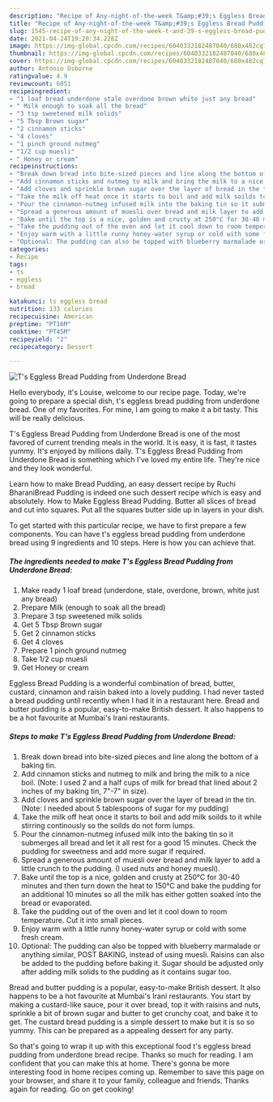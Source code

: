 ```yaml
---
description: "Recipe of Any-night-of-the-week T&amp;#39;s Eggless Bread Pudding from Underdone Bread"
title: "Recipe of Any-night-of-the-week T&amp;#39;s Eggless Bread Pudding from Underdone Bread"
slug: 1545-recipe-of-any-night-of-the-week-t-and-39-s-eggless-bread-pudding-from-underdone-bread
date: 2021-04-24T19:20:34.228Z
image: https://img-global.cpcdn.com/recipes/6040332182487040/680x482cq70/ts-eggless-bread-pudding-from-underdone-bread-recipe-main-photo.jpg
thumbnail: https://img-global.cpcdn.com/recipes/6040332182487040/680x482cq70/ts-eggless-bread-pudding-from-underdone-bread-recipe-main-photo.jpg
cover: https://img-global.cpcdn.com/recipes/6040332182487040/680x482cq70/ts-eggless-bread-pudding-from-underdone-bread-recipe-main-photo.jpg
author: Antonio Osborne
ratingvalue: 4.9
reviewcount: 6051
recipeingredient:
- "1 loaf bread underdone stale overdone brown white just any bread"
- " Milk enough to soak all the bread"
- "3 tsp sweetened milk solids"
- "5 Tbsp Brown sugar"
- "2 cinnamon sticks"
- "4 cloves"
- "1 pinch ground nutmeg"
- "1/2 cup muesli"
- " Honey or cream"
recipeinstructions:
- "Break down bread into bite-sized pieces and line along the bottom of a baking tin."
- "Add cinnamon sticks and nutmeg to milk and bring the milk to a nice boil. (Note: I used 2 and a half cups of milk for bread that lined about 2 inches of my baking tin, 7&#34;-7&#34; in size)."
- "Add cloves and sprinkle brown sugar over the layer of bread in the tin. (Note: I needed about 5 tablespoons of sugar for my pudding)"
- "Take the milk off heat once it starts to boil and add milk soilds to it while stirring continously so the soilds do not form lumps."
- "Pour the cinnamon-nutmeg infused milk into the baking tin so it submerges all bread and let it all rest for a good 15 minutes. Check the pudding for sweetness and add more sugar if required."
- "Spread a generous amount of muesli over bread and milk layer to add a little crunch to the pudding. (I used nuts and honey muesli)."
- "Bake until the top is a nice, golden and crusty at 250°C for 30-40 minutes and then turn down the heat to 150°C and bake the pudding for an additional 10 minutes so all the milk has either gotten soaked into the bread or evaporated."
- "Take the pudding out of the oven and let it cool down to room temperature. Cut it into small pieces."
- "Enjoy warm with a little runny honey-water syrup or cold with some fresh cream."
- "Optional: The pudding can also be topped with blueberry marmalade or anything similar, POST BAKING, instead of using muesli. Raisins can also be added to the pudding before baking it. Sugar should be adjusted only after adding milk solids to the pudding as it contains sugar too."
categories:
- Recipe
tags:
- ts
- eggless
- bread

katakunci: ts eggless bread 
nutrition: 133 calories
recipecuisine: American
preptime: "PT16M"
cooktime: "PT45M"
recipeyield: "2"
recipecategory: Dessert

---
```



![T&#39;s Eggless Bread Pudding from Underdone Bread](https://img-global.cpcdn.com/recipes/6040332182487040/680x482cq70/ts-eggless-bread-pudding-from-underdone-bread-recipe-main-photo.jpg)

Hello everybody, it's Louise, welcome to our recipe page. Today, we're going to prepare a special dish, t&#39;s eggless bread pudding from underdone bread. One of my favorites. For mine, I am going to make it a bit tasty. This will be really delicious.

T&#39;s Eggless Bread Pudding from Underdone Bread is one of the most favored of current trending meals in the world. It is easy, it is fast, it tastes yummy. It's enjoyed by millions daily. T&#39;s Eggless Bread Pudding from Underdone Bread is something which I've loved my entire life. They're nice and they look wonderful.

Learn how to make Bread Pudding, an easy dessert recipe by Ruchi BharaniBread Pudding is indeed one such dessert recipe which is easy and absolutely. How to Make Eggless Bread Pudding. Butter all slices of bread and cut into squares. Put all the squares butter side up in layers in your dish.


To get started with this particular recipe, we have to first prepare a few components. You can have t&#39;s eggless bread pudding from underdone bread using 9 ingredients and 10 steps. Here is how you can achieve that.

<!--inarticleads1-->

##### The ingredients needed to make T&#39;s Eggless Bread Pudding from Underdone Bread:

1. Make ready 1 loaf bread (underdone, stale, overdone, brown, white just any bread)
1. Prepare  Milk (enough to soak all the bread)
1. Prepare 3 tsp sweetened milk solids
1. Get 5 Tbsp Brown sugar
1. Get 2 cinnamon sticks
1. Get 4 cloves
1. Prepare 1 pinch ground nutmeg
1. Take 1/2 cup muesli
1. Get  Honey or cream


Eggless Bread Pudding is a wonderful combination of bread, butter, custard, cinnamon and raisin baked into a lovely pudding. I had never tasted a bread pudding until recently when I had it in a restaurant here. Bread and butter pudding is a popular, easy-to-make British dessert. It also happens to be a hot favourite at Mumbai&#39;s Irani restaurants. 

<!--inarticleads2-->

##### Steps to make T&#39;s Eggless Bread Pudding from Underdone Bread:

1. Break down bread into bite-sized pieces and line along the bottom of a baking tin.
1. Add cinnamon sticks and nutmeg to milk and bring the milk to a nice boil. (Note: I used 2 and a half cups of milk for bread that lined about 2 inches of my baking tin, 7&#34;-7&#34; in size).
1. Add cloves and sprinkle brown sugar over the layer of bread in the tin. (Note: I needed about 5 tablespoons of sugar for my pudding)
1. Take the milk off heat once it starts to boil and add milk soilds to it while stirring continously so the soilds do not form lumps.
1. Pour the cinnamon-nutmeg infused milk into the baking tin so it submerges all bread and let it all rest for a good 15 minutes. Check the pudding for sweetness and add more sugar if required.
1. Spread a generous amount of muesli over bread and milk layer to add a little crunch to the pudding. (I used nuts and honey muesli).
1. Bake until the top is a nice, golden and crusty at 250°C for 30-40 minutes and then turn down the heat to 150°C and bake the pudding for an additional 10 minutes so all the milk has either gotten soaked into the bread or evaporated.
1. Take the pudding out of the oven and let it cool down to room temperature. Cut it into small pieces.
1. Enjoy warm with a little runny honey-water syrup or cold with some fresh cream.
1. Optional: The pudding can also be topped with blueberry marmalade or anything similar, POST BAKING, instead of using muesli. Raisins can also be added to the pudding before baking it. Sugar should be adjusted only after adding milk solids to the pudding as it contains sugar too.


Bread and butter pudding is a popular, easy-to-make British dessert. It also happens to be a hot favourite at Mumbai&#39;s Irani restaurants. You start by making a custard-like sauce, pour it over bread, top it with raisins and nuts, sprinkle a bit of brown sugar and butter to get crunchy coat, and bake it to get. The custard bread pudding is a simple dessert to make but it is so so yummy. This can be prepared as a appealing dessert for any party. 

So that's going to wrap it up with this exceptional food t&#39;s eggless bread pudding from underdone bread recipe. Thanks so much for reading. I am confident that you can make this at home. There's gonna be more interesting food in home recipes coming up. Remember to save this page on your browser, and share it to your family, colleague and friends. Thanks again for reading. Go on get cooking!

